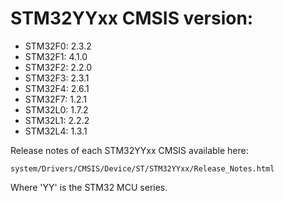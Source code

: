 # STM32YYxx CMSIS version:

  * STM32F0: 2.3.2
  * STM32F1: 4.1.0
  * STM32F2: 2.2.0
  * STM32F3: 2.3.1
  * STM32F4: 2.6.1
  * STM32F7: 1.2.1
  * STM32L0: 1.7.2
  * STM32L1: 2.2.2
  * STM32L4: 1.3.1

Release notes of each STM32YYxx CMSIS available here:

`system/Drivers/CMSIS/Device/ST/STM32YYxx/Release_Notes.html`

Where 'YY' is the STM32 MCU series.
